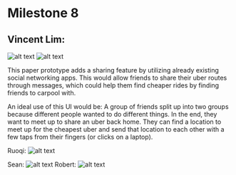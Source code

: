 # Milestone 8

## Vincent Lim:
![alt text](http://imgur.com/kPdrivV)
![alt text](http://imgur.com/kPdrivV)

This paper prototype adds a sharing feature by utilizing already
existing social networking apps. This would allow friends to share
their uber routes through messages, which could help them find cheaper
rides by finding friends to carpool with.

An ideal use of this UI would be: A group of friends split up into two
groups because different people wanted to do different things. In the end,
they want to meet up to share an uber back home. They can find a location to
meet up for the cheapest uber and send that location to each other with
a few taps from their fingers (or clicks on a laptop).

Ruoqi:
![alt text](http://imgur.com/JWTMqat)


Sean:
![alt text](http://imgur.com/q1GGbj2)
Robert:
![alt text](http://imgur.com/cMr69t7t)
